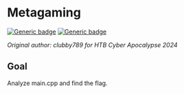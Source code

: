 # Metagaming

[![Generic badge](https://img.shields.io/badge/Type-Reversing-yellow.svg)](https://shields.io/)
[![Generic badge](https://img.shields.io/badge/Level-Hard-red.svg)](https://shields.io/)

*Original author: clubby789 for HTB Cyber Apocalypse 2024*

## Goal
Analyze main.cpp and find the flag.
